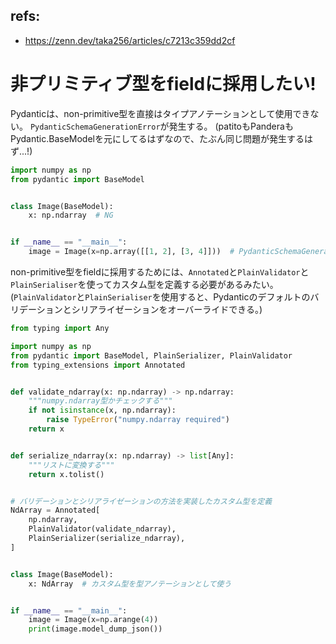 ## refs:

- https://zenn.dev/taka256/articles/c7213c359dd2cf

# 非プリミティブ型をfieldに採用したい!

Pydanticは、non-primitive型を直接はタイプアノテーションとして使用できない。
`PydanticSchemaGenerationError`が発生する。
(patitoもPanderaもPydantic.BaseModelを元にしてるはずなので、たぶん同じ問題が発生するはず...!)

```python
import numpy as np
from pydantic import BaseModel


class Image(BaseModel):
    x: np.ndarray  # NG


if __name__ == "__main__":
    image = Image(x=np.array([[1, 2], [3, 4]]))  # PydanticSchemaGenerationError
```

non-primitive型をfieldに採用するためには、`Annotated`と`PlainValidator`と`PlainSerialiser`を使ってカスタム型を定義する必要があるみたい。
(`PlainValidator`と`PlainSerialiser`を使用すると、Pydanticのデフォルトのバリデーションとシリアライゼーションをオーバーライドできる。)

```python
from typing import Any

import numpy as np
from pydantic import BaseModel, PlainSerializer, PlainValidator
from typing_extensions import Annotated


def validate_ndarray(x: np.ndarray) -> np.ndarray:
    """numpy.ndarray型かチェックする"""
    if not isinstance(x, np.ndarray):
        raise TypeError("numpy.ndarray required")
    return x


def serialize_ndarray(x: np.ndarray) -> list[Any]:
    """リストに変換する"""
    return x.tolist()


# バリデーションとシリアライゼーションの方法を実装したカスタム型を定義
NdArray = Annotated[
    np.ndarray,
    PlainValidator(validate_ndarray),
    PlainSerializer(serialize_ndarray),
]


class Image(BaseModel):
    x: NdArray  # カスタム型を型アノテーションとして使う


if __name__ == "__main__":
    image = Image(x=np.arange(4))
    print(image.model_dump_json())
```
